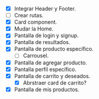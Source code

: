 - [x] Integrar Header y Footer.
- [ ] Crear rutas.
- [x] Card component.
- [x] Mudar la Home.
- [x] Pantalla de login y signup.
- [x] Pantalla de resultados.
- [x] Pantalla de producto específico.
    - [ ] Carrousel.
- [x] Pantalla de agregar producto.
- [x] Pantalla perfil específico.
- [x] Pantalla de carrito y deseados.
    - [x] Abrstraer card de carrito?
- [x] Pantalla de mis productos.